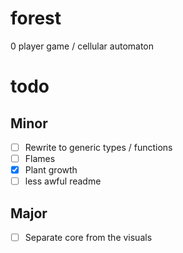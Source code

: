 # forest
0 player game / cellular automaton

# todo
## Minor
- [ ] Rewrite to generic types / functions
- [ ] Flames
- [x] Plant growth
- [ ] less awful readme
## Major
- [ ] Separate core from the visuals
